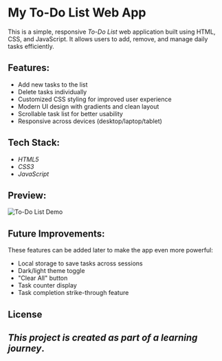 
#  My To-Do List Web App

This is a simple, responsive *To-Do List* web application built using HTML, CSS, and JavaScript. It allows users to add, remove, and manage daily tasks efficiently. 



##  Features:

-  Add new tasks to the list
-  Delete tasks individually
-  Customized CSS styling for improved user experience
-  Modern UI design with gradients and clean layout
-  Scrollable task list for better usability
-  Responsive across devices (desktop/laptop/tablet)



##  Tech Stack:

- *HTML5*
- *CSS3*
- *JavaScript*



## Preview:

![To-Do List Demo ](https://github.com/user-attachments/assets/0fb0a43f-c9ed-4aed-b012-b271a2c12527)




## Future Improvements:

These features can be added later to make the app even more powerful:
- Local storage to save tasks across sessions
- Dark/light theme toggle
- "Clear All" button
- Task counter display
- Task completion strike-through feature





##  License

*This project is created as part of a learning journey*.
---
